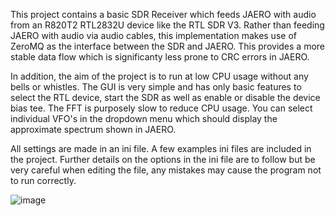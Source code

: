 This project contains a basic SDR Receiver which feeds JAERO with audio from an R820T2 RTL2832U device like the RTL SDR V3. Rather than feeding JAERO with audio via audio cables, this implementation makes use of ZeroMQ as the interface between the SDR and JAERO. This provides a more stable data flow which is significanty less prone to CRC errors in JAERO. 

In addition, the aim of the project is to run at low CPU usage without any bells or whistles. The GUI is very simple and has only basic features to select the RTL device, start the SDR as well as enable or disable the device bias tee. The FFT is purposely slow to reduce CPU usage. You can select individual VFO's in the dropdown menu which should display the approximate spectrum shown in JAERO.

All settings are made in an ini file. A few examples ini files are included in the project. Further details on the options in the ini file are to follow but be very careful when editing the file, any mistakes may cause the program not to run correctly. 

![image](https://user-images.githubusercontent.com/31091871/126459963-0726ea9d-3d03-40b8-ae90-45676c3c21b1.png)


